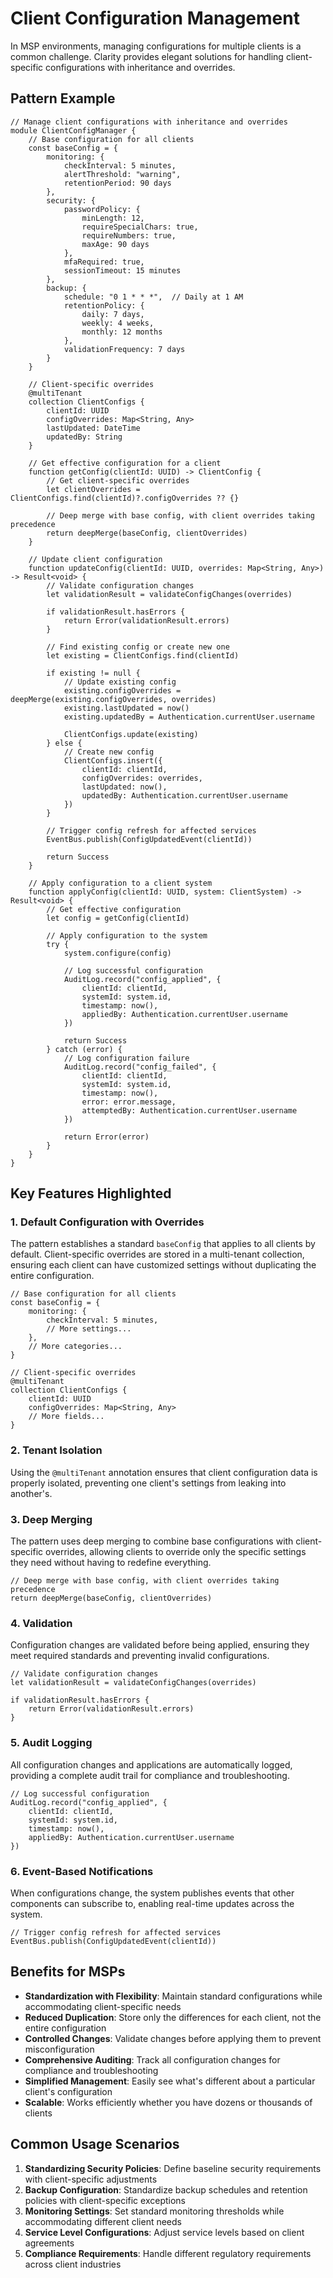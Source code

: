 # Client Configuration Management

In MSP environments, managing configurations for multiple clients is a common challenge. Clarity provides elegant solutions for handling client-specific configurations with inheritance and overrides.

## Pattern Example

```clarity
// Manage client configurations with inheritance and overrides
module ClientConfigManager {
    // Base configuration for all clients
    const baseConfig = {
        monitoring: {
            checkInterval: 5 minutes,
            alertThreshold: "warning",
            retentionPeriod: 90 days
        },
        security: {
            passwordPolicy: {
                minLength: 12,
                requireSpecialChars: true,
                requireNumbers: true,
                maxAge: 90 days
            },
            mfaRequired: true,
            sessionTimeout: 15 minutes
        },
        backup: {
            schedule: "0 1 * * *",  // Daily at 1 AM
            retentionPolicy: {
                daily: 7 days,
                weekly: 4 weeks,
                monthly: 12 months
            },
            validationFrequency: 7 days
        }
    }
    
    // Client-specific overrides
    @multiTenant
    collection ClientConfigs {
        clientId: UUID
        configOverrides: Map<String, Any>
        lastUpdated: DateTime
        updatedBy: String
    }
    
    // Get effective configuration for a client
    function getConfig(clientId: UUID) -> ClientConfig {
        // Get client-specific overrides
        let clientOverrides = ClientConfigs.find(clientId)?.configOverrides ?? {}
        
        // Deep merge with base config, with client overrides taking precedence
        return deepMerge(baseConfig, clientOverrides)
    }
    
    // Update client configuration
    function updateConfig(clientId: UUID, overrides: Map<String, Any>) -> Result<void> {
        // Validate configuration changes
        let validationResult = validateConfigChanges(overrides)
        
        if validationResult.hasErrors {
            return Error(validationResult.errors)
        }
        
        // Find existing config or create new one
        let existing = ClientConfigs.find(clientId)
        
        if existing != null {
            // Update existing config
            existing.configOverrides = deepMerge(existing.configOverrides, overrides)
            existing.lastUpdated = now()
            existing.updatedBy = Authentication.currentUser.username
            
            ClientConfigs.update(existing)
        } else {
            // Create new config
            ClientConfigs.insert({
                clientId: clientId,
                configOverrides: overrides,
                lastUpdated: now(),
                updatedBy: Authentication.currentUser.username
            })
        }
        
        // Trigger config refresh for affected services
        EventBus.publish(ConfigUpdatedEvent(clientId))
        
        return Success
    }
    
    // Apply configuration to a client system
    function applyConfig(clientId: UUID, system: ClientSystem) -> Result<void> {
        // Get effective configuration
        let config = getConfig(clientId)
        
        // Apply configuration to the system
        try {
            system.configure(config)
            
            // Log successful configuration
            AuditLog.record("config_applied", {
                clientId: clientId,
                systemId: system.id,
                timestamp: now(),
                appliedBy: Authentication.currentUser.username
            })
            
            return Success
        } catch (error) {
            // Log configuration failure
            AuditLog.record("config_failed", {
                clientId: clientId,
                systemId: system.id,
                timestamp: now(),
                error: error.message,
                attemptedBy: Authentication.currentUser.username
            })
            
            return Error(error)
        }
    }
}
```

## Key Features Highlighted

### 1. Default Configuration with Overrides

The pattern establishes a standard `baseConfig` that applies to all clients by default. Client-specific overrides are stored in a multi-tenant collection, ensuring each client can have customized settings without duplicating the entire configuration.

```clarity
// Base configuration for all clients
const baseConfig = {
    monitoring: {
        checkInterval: 5 minutes,
        // More settings...
    },
    // More categories...
}

// Client-specific overrides
@multiTenant
collection ClientConfigs {
    clientId: UUID
    configOverrides: Map<String, Any>
    // More fields...
}
```

### 2. Tenant Isolation

Using the `@multiTenant` annotation ensures that client configuration data is properly isolated, preventing one client's settings from leaking into another's.

### 3. Deep Merging

The pattern uses deep merging to combine base configurations with client-specific overrides, allowing clients to override only the specific settings they need without having to redefine everything.

```clarity
// Deep merge with base config, with client overrides taking precedence
return deepMerge(baseConfig, clientOverrides)
```

### 4. Validation

Configuration changes are validated before being applied, ensuring they meet required standards and preventing invalid configurations.

```clarity
// Validate configuration changes
let validationResult = validateConfigChanges(overrides)

if validationResult.hasErrors {
    return Error(validationResult.errors)
}
```

### 5. Audit Logging

All configuration changes and applications are automatically logged, providing a complete audit trail for compliance and troubleshooting.

```clarity
// Log successful configuration
AuditLog.record("config_applied", {
    clientId: clientId,
    systemId: system.id,
    timestamp: now(),
    appliedBy: Authentication.currentUser.username
})
```

### 6. Event-Based Notifications

When configurations change, the system publishes events that other components can subscribe to, enabling real-time updates across the system.

```clarity
// Trigger config refresh for affected services
EventBus.publish(ConfigUpdatedEvent(clientId))
```

## Benefits for MSPs

- **Standardization with Flexibility**: Maintain standard configurations while accommodating client-specific needs
- **Reduced Duplication**: Store only the differences for each client, not the entire configuration
- **Controlled Changes**: Validate changes before applying them to prevent misconfiguration
- **Comprehensive Auditing**: Track all configuration changes for compliance and troubleshooting
- **Simplified Management**: Easily see what's different about a particular client's configuration
- **Scalable**: Works efficiently whether you have dozens or thousands of clients

## Common Usage Scenarios

1. **Standardizing Security Policies**: Define baseline security requirements with client-specific adjustments
2. **Backup Configuration**: Standardize backup schedules and retention policies with client-specific exceptions
3. **Monitoring Settings**: Set standard monitoring thresholds while accommodating different client needs
4. **Service Level Configurations**: Adjust service levels based on client agreements
5. **Compliance Requirements**: Handle different regulatory requirements across client industries
